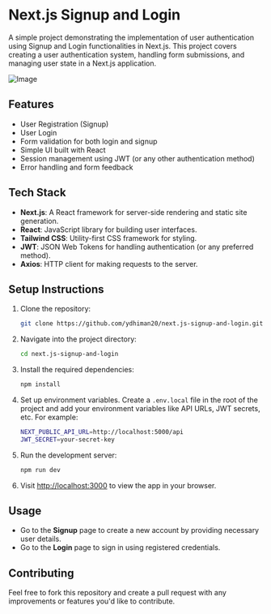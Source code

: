 
# Next.js Signup and Login

A simple project demonstrating the implementation of user authentication using Signup and Login functionalities in Next.js. This project covers creating a user authentication system, handling form submissions, and managing user state in a Next.js application.

![Image](https://github.com/user-attachments/assets/8bce3ecf-1037-45e2-bf1b-8d0637eccf9c)

## Features

- User Registration (Signup)
- User Login
- Form validation for both login and signup
- Simple UI built with React
- Session management using JWT (or any other authentication method)
- Error handling and form feedback

## Tech Stack

- **Next.js**: A React framework for server-side rendering and static site generation.
- **React**: JavaScript library for building user interfaces.
- **Tailwind CSS**: Utility-first CSS framework for styling.
- **JWT**: JSON Web Tokens for handling authentication (or any preferred method).
- **Axios**: HTTP client for making requests to the server.

## Setup Instructions

1. Clone the repository:

   ```bash
   git clone https://github.com/ydhiman20/next.js-signup-and-login.git
   ```

2. Navigate into the project directory:

   ```bash
   cd next.js-signup-and-login
   ```

3. Install the required dependencies:

   ```bash
   npm install
   ```

4. Set up environment variables. Create a `.env.local` file in the root of the project and add your environment variables like API URLs, JWT secrets, etc. For example:

   ```bash
   NEXT_PUBLIC_API_URL=http://localhost:5000/api
   JWT_SECRET=your-secret-key
   ```

5. Run the development server:

   ```bash
   npm run dev
   ```

6. Visit [http://localhost:3000](http://localhost:3000) to view the app in your browser.

## Usage

- Go to the **Signup** page to create a new account by providing necessary user details.
- Go to the **Login** page to sign in using registered credentials.

## Contributing

Feel free to fork this repository and create a pull request with any improvements or features you'd like to contribute.

